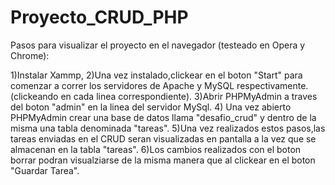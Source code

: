# Proyecto_CRUD_PHP

Pasos para visualizar el proyecto en el navegador (testeado en Opera y Chrome):

1)Instalar Xammp,
2)Una vez instalado,clickear en el boton "Start" para comenzar a correr los servidores de Apache y MySQL respectivamente.(clickeando en cada linea correspondiente).
3)Abrir PHPMyAdmin a traves del boton "admin" en la linea del servidor MySql.
4) Una vez abierto PHPMyAdmin crear una base de datos llama "desafio_crud" y dentro de la misma una tabla denominada "tareas".
5)Una vez realizados estos pasos,las tareas enviadas en el CRUD seran visualizadas en pantalla a la vez que se almacenan en la tabla "tareas".
6)Los cambios realizados con el boton borrar podran visualziarse de la misma manera que al clickear en el boton "Guardar Tarea".
